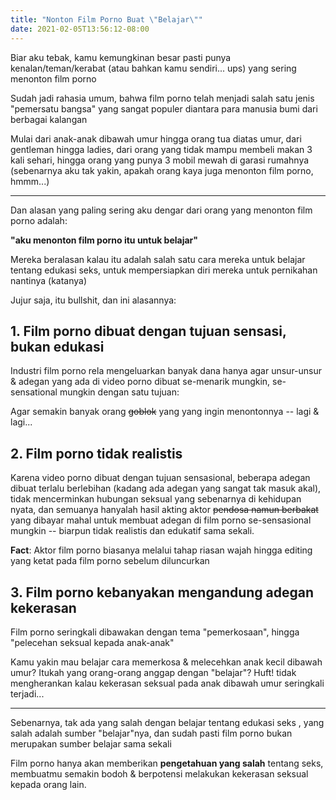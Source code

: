 ```yaml
---
title: "Nonton Film Porno Buat \"Belajar\""
date: 2021-02-05T13:56:12-08:00
---
```


Biar aku tebak, kamu kemungkinan besar pasti punya kenalan/teman/kerabat (atau bahkan kamu sendiri... ups) yang sering menonton film porno

Sudah jadi rahasia umum, bahwa film porno telah menjadi salah satu jenis "pemersatu bangsa" yang sangat populer diantara para manusia bumi dari berbagai kalangan

Mulai dari anak-anak dibawah umur hingga orang tua diatas umur, dari gentleman hingga ladies, dari orang yang tidak mampu membeli makan 3 kali sehari, hingga orang yang punya 3 mobil mewah di garasi rumahnya (sebenarnya aku tak yakin, apakah orang kaya juga menonton film porno, hmmm...)

---

Dan alasan yang paling sering aku dengar dari orang yang menonton film porno adalah:

**"aku menonton film porno itu untuk belajar"**

Mereka beralasan kalau itu adalah salah satu cara mereka untuk belajar tentang edukasi seks, untuk mempersiapkan diri mereka untuk pernikahan nantinya (katanya)

Jujur saja, itu bullshit, dan ini alasannya:

## 1. Film porno dibuat dengan tujuan sensasi, bukan edukasi

Industri film porno rela mengeluarkan banyak dana hanya agar unsur-unsur & adegan yang ada di video porno dibuat se-menarik mungkin, se-sensational mungkin dengan satu tujuan:

Agar semakin banyak orang ~~goblok~~ yang yang ingin menontonnya -- lagi & lagi...

## 2. Film porno tidak realistis

Karena video porno dibuat dengan tujuan sensasional, beberapa adegan dibuat terlalu berlebihan (kadang ada adegan yang sangat tak masuk akal), tidak mencerminkan hubungan seksual yang sebenarnya di kehidupan nyata, dan semuanya hanyalah hasil akting aktor ~~pendosa namun berbakat~~ yang dibayar mahal untuk membuat adegan di film porno se-sensasional mungkin -- biarpun tidak realistis dan edukatif sama sekali.

**Fact**: Aktor film porno biasanya melalui tahap riasan wajah hingga editing yang ketat pada film porno sebelum diluncurkan

## 3. Film porno kebanyakan mengandung adegan kekerasan

Film porno seringkali dibawakan dengan tema "pemerkosaan", hingga "pelecehan seksual kepada anak-anak"

Kamu yakin mau belajar cara memerkosa & melecehkan anak kecil dibawah umur? Itukah yang orang-orang anggap dengan "belajar"? Huft! tidak mengherankan kalau kekerasan seksual pada anak dibawah umur seringkali terjadi...

---

Sebenarnya, tak ada yang salah dengan belajar tentang edukasi seks , yang salah adalah sumber "belajar"nya, dan sudah pasti film porno bukan merupakan sumber belajar sama sekali

Film porno hanya akan memberikan **pengetahuan yang salah** tentang seks, membuatmu semakin bodoh & berpotensi melakukan kekerasan seksual kepada orang lain.